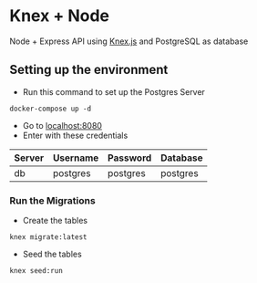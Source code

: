 # Knex + Node

Node + Express API using [Knex.js](https://knexjs.org/) and PostgreSQL as database

## Setting up the environment 
* Run this command to set up the Postgres Server
````
docker-compose up -d
````
* Go to [localhost:8080](localhost:8080)
* Enter with these credentials

Server | Username | Password | Database
-------| -------- | ---------| --------
db     | postgres | postgres | postgres

### Run the Migrations
* Create the tables
````
knex migrate:latest
````

* Seed the tables
````
knex seed:run
````
